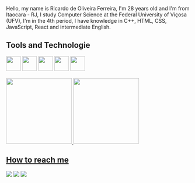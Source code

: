 Hello, my name is Ricardo de Oliveira Ferreira, I'm 28 years old and I'm from Itaocara - RJ, I study Computer Science at the Federal University of Viçosa (UFV), I'm in the 4th period, I have knowledge in C++, HTML, CSS, JavaScript, React and intermediate English.

## Tools and Technologie
<div>
    <img src="https://cdn.jsdelivr.net/gh/devicons/devicon@latest/icons/html5/html5-original.svg" width="40" height="40"/>
    <img src="https://cdn.jsdelivr.net/gh/devicons/devicon@latest/icons/css3/css3-original.svg" width="40" height="40"/>
    <img src="https://cdn.jsdelivr.net/gh/devicons/devicon@latest/icons/javascript/javascript-original.svg" width="40" height="40"/>
    <img src="https://cdn.jsdelivr.net/gh/devicons/devicon@latest/icons/react/react-original.svg" width="40" height="40" />
    <img src="https://cdn.jsdelivr.net/gh/devicons/devicon@latest/icons/nodejs/nodejs-original.svg" width="40" height="40"/>
</div>
<br>
<div>
    <a href="https://github.com/ricardoof">
    <img loading="lazy" height="180em" src="https://github-readme-stats.vercel.app/api/top-langs/?username=ricardoof&layout=compact&langs_count=7&theme=dracula"/>
    <img loading="lazy" height="180em" src="https://github-readme-stats.vercel.app/api?username=ricardoof&show_icons=true&theme=dracula&include_all_commits=true&count_private=true"/>
</div>

## How to reach me
<div>
  <a href="https://instagram.com/rricardoferreiraa" target="_blank"><img loading="lazy" src="https://img.shields.io/badge/-Instagram-%23E4405F?style=for-the-badge&logo=instagram&logoColor=white" target="_blank"></a>
  <a href = "mailto:ricardoferreira4496@gmail.com"><img loading="lazy" src="https://img.shields.io/badge/Gmail-D14836?style=for-the-badge&logo=gmail&logoColor=white" target="_blank"></a>
  <a href="https://www.linkedin.com/in/ricardoof" target="_blank"><img loading="lazy" src="https://img.shields.io/badge/-LinkedIn-%230077B5?style=for-the-badge&logo=linkedin&logoColor=white" target="_blank"></a> 
</div>

<!---
ricardoof/ricardoof is a ✨ special ✨ repository because its `README.md` (this file) appears on your GitHub profile.
You can click the Preview link to take a look at your changes.
--->
